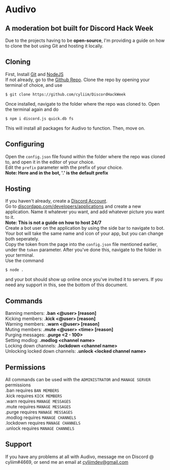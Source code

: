 # Audivo

## A moderation bot built for Discord Hack Week
Due to the projects having to be **open-source**, I'm providing a guide on how to clone the bot using Git and hosting it locally.<br>

## Cloning
First, Install [Git](https://git-scm.com) and [NodeJS](https://nodejs.org)<br>
If not already, go to the [Github Repo](https://github.com/cyliim/DiscordHackWeek). Clone the repo by opening your terminal of choice, and use 
```
$ git clone https://github.com/cyliim/DiscordHackWeek
```
Once installed, navigate to the folder where the repo was cloned to. Open the terminal again and do 
```
$ npm i discord.js quick.db fs
```
This will install all packages for Audivo to function. Then, move on.
## Configuring
Open the `config.json` file found within the folder where the repo was cloned to, and open it in the editor of your choice.<br>
Edit the `prefix` parameter with the prefix of your choice. <br>**Note: Here and in the bot, '.' is the default prefix**<br>
## Hosting
If you haven't already, create a [Discord Account](https://discordapp.com/).<br>
Go to [discordapp.com/developers/applications](https://discordapp.com/developers/applications) and create a new application. Name it whatever you want, and add whatever picture you want to it.<br>
**Note: This is not a guide on how to host 24/7**<br>
Create a bot user on the application by using the side bar to navigate to bot. Your bot will take the same name and icon of your app, but you can change both seperately.
<br>Copy the token from the page into the `config.json` file mentioned earlier, under the `token` parameter. After you've done this, navigate to the folder in your terminal.<br>
Use the command 
```
$ node .
```
and your bot should show up online once you've invited it to servers. If you need any support in this, see the bottom of this document.
## Commands
Banning members: **.ban <@user> [reason]**<br>
Kicking members: **.kick <@user> [reason]**<br>
Warning members: **.warn <@user> [reason]**<br>
Muting members: **.mute <@user> &lt;time&gt; [reason]**<br>
Purging messages: **.purge <2 - 100>**<br>
Setting modlog: **.modlog &lt;channel name>**<br>
Locking down channels: **.lockdown &lt;channel name>**<br>
Unlocking locked down channels: **.unlock &lt;locked channel name>**<br>

## Permissions

All commands can be used with the `ADMINISTRATOR` and `MANAGE SERVER` permissions<br>
.ban requires `BAN MEMBERS`<br>
.kick requires `KICK MEMBERS`<br>
.warn requires `MANAGE MESSAGES`<br>
.mute requires `MANAGE MESSAGES`<br>
.purge requires `MANAGE MESSAGES`<br>
.modlog requires `MANAGE CHANNELS`<br>
.lockdown requires `MANAGE CHANNELS`<br>
.unlock requires `MANAGE CHANNELS`<br>

## Support

If you have any problems at all with Audivo, message me on Discord @ cyliim#4669, or send me an email at [cyliimdev@gmail.com](mailto:cyliimdev@gmail.com)
